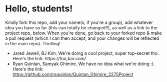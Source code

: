 # Hello, students! 
Kindly fork this repo, add your name(s, if you're a group), add whatever idea you have so far (this can totally be changed!!), as well as a link to the project repo, below.
When you're done, go back to your forked repo & make a pull request (which I can then accept, and your changes will be reflected in the main repo). Thrilling!

* Jared Jewell, BJ Kim. We're doing a cool project, super top-secret tho. Here's the link: https://foo,bar.com/
* Ryan Quinlan, Samyak Ghimire. We have no idea what we're doing :). Here's the link: https://github.com/rsquinlan/Quinlan_Ghimire_2275Project